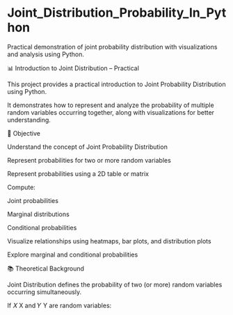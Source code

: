 # Joint_Distribution_Probability_In_Python
Practical demonstration of joint probability distribution with visualizations and analysis using Python.


📊 Introduction to Joint Distribution – Practical


This project provides a practical introduction to Joint Probability Distribution using Python. 


It demonstrates how to represent and analyze the probability of multiple random variables occurring together, along with visualizations for better understanding.

🎯 Objective


Understand the concept of Joint Probability Distribution

Represent probabilities for two or more random variables

Represent probabilities using a 2D table or matrix

Compute:

Joint probabilities

Marginal distributions

Conditional probabilities



Visualize relationships using heatmaps, bar plots, and distribution plots

Explore marginal and conditional probabilities



📚 Theoretical Background

Joint Distribution defines the probability of two (or more) random variables occurring simultaneously.

If 
𝑋
X and 
𝑌
Y are random variables:
